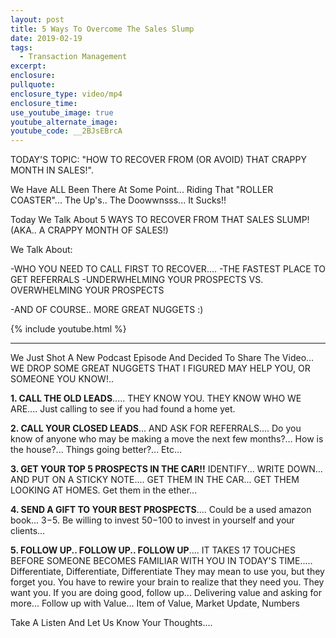 ```yaml
---
layout: post
title: 5 Ways To Overcome The Sales Slump
date: 2019-02-19
tags:
  - Transaction Management
excerpt:
enclosure:
pullquote:
enclosure_type: video/mp4
enclosure_time:
use_youtube_image: true
youtube_alternate_image:
youtube_code: __2BJsEBrcA
---
```

TODAY'S TOPIC: "HOW TO RECOVER FROM (OR AVOID) THAT CRAPPY MONTH IN SALES!".

We Have ALL Been There At Some Point... Riding That "ROLLER COASTER"... The Up's.. The Doowwnsss... It Sucks!!

Today We Talk About 5 WAYS TO RECOVER FROM THAT SALES SLUMP! (AKA.. A CRAPPY MONTH OF SALES!)  

We Talk About:

-WHO YOU NEED TO CALL FIRST TO RECOVER....
-THE FASTEST PLACE TO GET REFERRALS
-UNDERWHELMING YOUR PROSPECTS VS. OVERWHELMING YOUR PROSPECTS

-AND OF COURSE.. MORE GREAT NUGGETS :)

{% include youtube.html %}
<hr>
We Just Shot A New Podcast Episode And Decided To Share The Video... WE DROP SOME GREAT NUGGETS THAT I FIGURED MAY HELP YOU, OR SOMEONE YOU KNOW!..

**1. CALL THE OLD LEADS**..... THEY KNOW YOU. THEY KNOW WHO WE ARE....
Just calling to see if you had found a home yet.


**2. CALL YOUR CLOSED LEADS**... AND ASK FOR REFERRALS....
Do you know of anyone who may be making a move the next few months?... How is the house?... Things going better?... Etc...

**3. GET YOUR TOP 5 PROSPECTS IN THE CAR!!** IDENTIFY... WRITE DOWN... AND PUT ON A STICKY NOTE.... GET THEM IN THE CAR... GET THEM LOOKING AT HOMES.
Get them in the ether...

**4. SEND A GIFT TO YOUR BEST PROSPECTS**....
Could be a used amazon book... $3-$5. Be willing to invest $50-$100 to invest in yourself and your clients...


**5. FOLLOW UP.. FOLLOW UP.. FOLLOW UP**.... IT TAKES 17 TOUCHES BEFORE SOMEONE BECOMES FAMILIAR WITH YOU IN TODAY'S TIME.....
Differentiate, Differentiate, Differentiate
They may mean to use you, but they forget you.
You have to rewire your brain to realize that they need you. They want you. If you are doing good, follow up...
Delivering value and asking for more...
Follow up with Value... Item of Value, Market Update, Numbers


Take A Listen And Let Us Know Your Thoughts.... 
